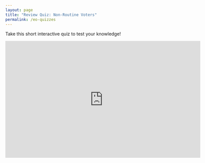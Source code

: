 ```yaml
---
layout: page
title: "Review Quiz: Non-Routine Voters"
permalink: /eo-quizzes
---
```



Take this short interactive quiz to test your knowledge! 

<iframe src="https://fairfaxcounty-my.sharepoint.com/personal/alina_selnickescobar_fairfaxcounty_gov/_layouts/15/Doc.aspx?sourcedoc={e796b7fe-073f-4b02-81cd-e2d483cd2797}&amp;action=embedview&amp;wdAr=1.7777777777777777" width="610px" height="367px" frameborder="0">This is an embedded <a target="_blank" href="https://office.com">Microsoft Office</a> presentation, powered by <a target="_blank" href="https://office.com/webapps">Office</a>.</iframe>
